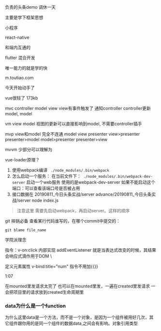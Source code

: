 负责的头条demo 调休一天

主要是学下框架思想

小程序 

react-native 

和端内互通的

flutter 混合开发 

唯一能力的就是学的快

m.toutiao.com 

今天开始动手了 

vue很轻了 173kb 

 mvc 
 controller  model view 
 view有事件触发了 通知controller controller更新model, model 

vm 
 view model 视图的更新可以直接影响到model, 不需要controller插手 

 mvp view和model 完全不连通 
model view presenter 
view>presenter  presenter>model model>presenter presenter>view

mvvm 
少部分可以理解为 


vue-loader原理？

1. 使用webpack编译
` ./node_modules/.bin/webpack`
2. 怎么启动一个服务：
在当前文件下：` ./node_modules/.bin/webpack-dev-server` 启动一个web服务 
使用的是webpack-dev-server 
如果不能启动这个端口：可以查看该端口号是否被占用
3. 接口数据在 20190811_今日头条实战/server
advance/20190811_今日头条实战/server              node index.js 

> 注意这里 需要先启动webpack，再启动server。这样的顺序

git 摔锅必备 
查看某行代码谁写的，在哪个commit中提交的：
```
git blame file_name
```

学院派理念 

指令：v-on:click 内部实现 addEventListener
就是当表达式改变的时候，其结果会响应式滴作用于DOM \

定义元素属性 v-bind:title="num" 指令不用加{{}}

1:07 

在mounted里发请求太完了 也可以在mounted里发，一遍在created里发请求 一会把项目里的请求放到created生命周期里

### data为什么是一个function 
为什么这里data是一个方法，而不是一个对象，是因为一个组件被用好几次，其它组件跟你用的是同一个组件的数据data,之间会有影响。对象引用类型 